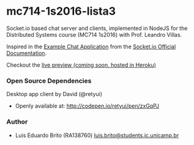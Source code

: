 # mc714-1s2016-lista3
Socket.io based chat server and clients, implemented in NodeJS for the Distributed Systems course (MC714 1s2016) with Prof. Leandro Villas.

Inspired in the [Example Chat Application](http://chat.socket.io) from the [Socket.io Official Documentation](http://socket.io/get-started/chat/).


Checkout the [live preview (coming soon, hosted in Heroku)](https://radiant-river-70847.herokuapp.com/ )

### Open Source Dependencies

Desktop app client by David (@retyui)

- Openly available at: http://codepen.io/retyui/pen/zxGqPJ


### Author
- Luis Eduardo Brito (RA138760) <luis.brito@students.ic.unicamp.br>